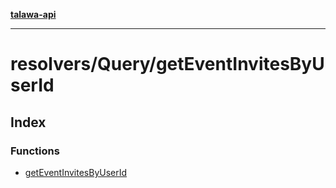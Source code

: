 [**talawa-api**](../../../README.md)

***

# resolvers/Query/getEventInvitesByUserId

## Index

### Functions

- [getEventInvitesByUserId](functions/getEventInvitesByUserId.md)
